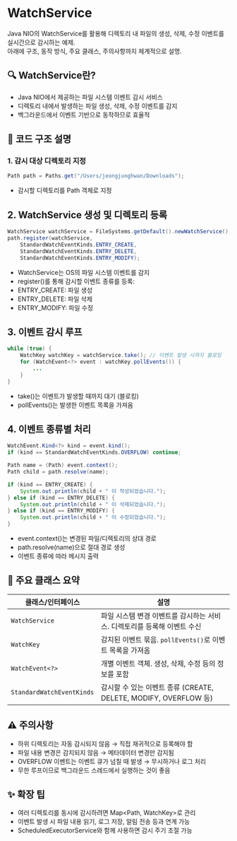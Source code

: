 # WatchService

Java NIO의 WatchService를 활용해 디렉토리 내 파일의 생성, 삭제, 수정 이벤트를 실시간으로 감시하는 예제.  
아래에 구조, 동작 방식, 주요 클래스, 주의사항까지 체계적으로 설명.

## 🔍 WatchService란?
- Java NIO에서 제공하는 파일 시스템 이벤트 감시 서비스
- 디렉토리 내에서 발생하는 파일 생성, 삭제, 수정 이벤트를 감지
- 백그라운드에서 이벤트 기반으로 동작하므로 효율적

## 🧱 코드 구조 설명
### 1. 감시 대상 디렉토리 지정
```java
Path path = Paths.get("/Users/jeongjunghwan/Downloads");
```

- 감시할 디렉토리를 Path 객체로 지정

## 2. WatchService 생성 및 디렉토리 등록
```java
WatchService watchService = FileSystems.getDefault().newWatchService();
path.register(watchService,
    StandardWatchEventKinds.ENTRY_CREATE,
    StandardWatchEventKinds.ENTRY_DELETE,
    StandardWatchEventKinds.ENTRY_MODIFY);

```
- WatchService는 OS의 파일 시스템 이벤트를 감지
- register()를 통해 감시할 이벤트 종류를 등록:
- ENTRY_CREATE: 파일 생성
- ENTRY_DELETE: 파일 삭제
- ENTRY_MODIFY: 파일 수정

## 3. 이벤트 감시 루프
```java
while (true) {
    WatchKey watchKey = watchService.take(); // 이벤트 발생 시까지 블로킹
    for (WatchEvent<?> event : watchKey.pollEvents()) {
        ...
    }
}
```

- take()는 이벤트가 발생할 때까지 대기 (블로킹)
- pollEvents()는 발생한 이벤트 목록을 가져옴

## 4. 이벤트 종류별 처리
```java
WatchEvent.Kind<?> kind = event.kind();
if (kind == StandardWatchEventKinds.OVERFLOW) continue;

Path name = (Path) event.context();
Path child = path.resolve(name);

if (kind == ENTRY_CREATE) {
    System.out.println(child + " 이 작성되었습니다.");
} else if (kind == ENTRY_DELETE) {
    System.out.println(child + " 이 삭제되었습니다.");
} else if (kind == ENTRY_MODIFY) {
    System.out.println(child + " 이 수정되었습니다.");
}
```

- event.context()는 변경된 파일/디렉토리의 상대 경로
- path.resolve(name)으로 절대 경로 생성
- 이벤트 종류에 따라 메시지 출력

## 📌 주요 클래스 요약

| 클래스/인터페이스         | 설명                                                                 |
|----------------------------|----------------------------------------------------------------------|
| `WatchService`             | 파일 시스템 변경 이벤트를 감시하는 서비스. 디렉토리를 등록해 이벤트 수신 |
| `WatchKey`                 | 감지된 이벤트 묶음. `pollEvents()`로 이벤트 목록을 가져옴              |
| `WatchEvent<?>`            | 개별 이벤트 객체. 생성, 삭제, 수정 등의 정보를 포함                    |
| `StandardWatchEventKinds`  | 감시할 수 있는 이벤트 종류 (CREATE, DELETE, MODIFY, OVERFLOW 등)       |


## ⚠️ 주의사항
- 하위 디렉토리는 자동 감시되지 않음 → 직접 재귀적으로 등록해야 함
- 파일 내용 변경은 감지되지 않음 → 메타데이터 변경만 감지됨
- OVERFLOW 이벤트는 이벤트 큐가 넘칠 때 발생 → 무시하거나 로그 처리
- 무한 루프이므로 백그라운드 스레드에서 실행하는 것이 좋음

## ✨ 확장 팁
- 여러 디렉토리를 동시에 감시하려면 Map<Path, WatchKey>로 관리
- 이벤트 발생 시 파일 내용 읽기, 로그 저장, 알림 전송 등과 연계 가능
- ScheduledExecutorService와 함께 사용하면 감시 주기 조절 가능


